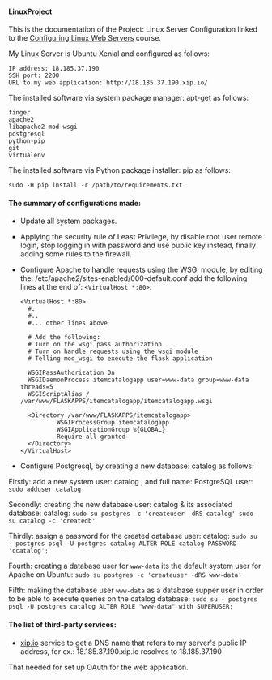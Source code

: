 #### LinuxProject

This is the documentation of the Project: Linux Server Configuration linked to the [Configuring Linux Web Servers](https://classroom.udacity.com/courses/ud299) course.

My Linux Server is Ubuntu Xenial and configured as follows:

    IP address: 18.185.37.190
    SSH port: 2200
    URL to my web application: http://18.185.37.190.xip.io/

The installed software via system package manager: apt-get as follows:

    finger
    apache2
    libapache2-mod-wsgi
    postgresql
    python-pip
    git
    virtualenv

The installed software via Python package installer: pip as follows:

    sudo -H pip install -r /path/to/requirements.txt

#### The summary of configurations made:

*  Update all system packages.

*  Applying the security rule of Least Privilege, by disable root user remote login, stop logging in with password and use public key instead, finally adding some rules to the firewall.

*  Configure Apache to handle requests using the WSGI module, by editing the: /etc/apache2/sites-enabled/000-default.conf add the following lines at the end of: `<VirtualHost *:80>`:
    ```
    <VirtualHost *:80>
      #.
      #..
      #... other lines above

      # Add the following:
      # Turn on the wsgi pass authorization
      # Turn on handle requests using the wsgi module
      # Telling mod_wsgi to execute the flask application

      WSGIPassAuthorization On
      WSGIDaemonProcess itemcatalogapp user=www-data group=www-data threads=5
      WSGIScriptAlias / /var/www/FLASKAPPS/itemcatalogapp/itemcatalogapp.wsgi

      <Directory /var/www/FLASKAPPS/itemcatalogapp>
              WSGIProcessGroup itemcatalogapp
              WSGIApplicationGroup %{GLOBAL}
              Require all granted
      </Directory>
    </VirtualHost>
    ```
*  Configure Postgresql, by creating a new database: catalog as follows:

  Firstly: add a new system user: catalog , and full name: PostgreSQL user:
    ```
    sudo adduser catalog
    ```

  Secondly: creating the new database user: catalog & its associated database: catalog:
    ```
    sudo su postgres -c 'createuser -dRS catalog'
    sudo su catalog -c 'createdb'
    ```

  Thirdly: assign a password for the created database user: catalog:
    ```
    sudo su - postgres
    psql -U postgres catalog
    ALTER ROLE catalog PASSWORD 'ccatalog';
    ```

  Fourth: creating a database user for `www-data` its the default system user for Apache on Ubuntu:
    ```
    sudo su postgres -c 'createuser -dRS www-data'
    ```

  Fifth: making the database user `www-data` as a database supper user in order to be able to execute queries on the catalog database:
    ```
    sudo su - postgres
    psql -U postgres catalog
    ALTER ROLE "www-data" with SUPERUSER;
    ```

#### The list of third-party services:

*  [xip.io](http://xip.io/) service to get a DNS name that refers to my server's public IP address, for ex.: 18.185.37.190.xip.io resolves to 18.185.37.190

  That needed for set up OAuth for the web application.
